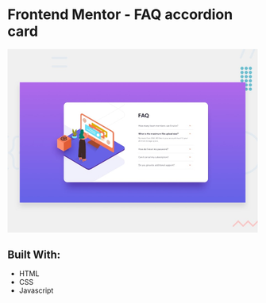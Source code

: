 # Frontend Mentor - FAQ accordion card

![Design preview for the FAQ accordion card coding challenge](./design/desktop-preview.jpg)

## Built With:

-  HTML
-  CSS
-  Javascript
